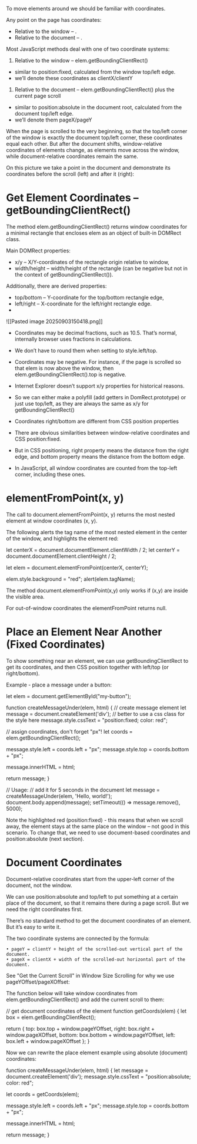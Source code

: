 To move elements around we should be familiar with coordinates.

Any point on the page has coordinates:

- Relative to the window – .
- Relative to the document – .

Most JavaScript methods deal with one of two coordinate systems:

1. Relative to the window – elem.getBoundingClientRect()

- similar to position:fixed, calculated from the window top/left edge.
- we’ll denote these coordinates as clientX/clientY

1. Relative to the document – elem.getBoundingClientRect() plus the current page scroll

- similar to position:absolute in the document root, calculated from the document top/left edge.
- we’ll denote them pageX/pageY

When the page is scrolled to the very beginning, so that the top/left corner of the window is exactly the document top/left corner, these coordinates equal each other. But after the document shifts, window-relative coordinates of elements change, as elements move across the window, while document-relative coordinates remain the same.

On this picture we take a point in the document and demonstrate its coordinates before the scroll (left) and after it (right):

# Get Element Coordinates – getBoundingClientRect()

The method elem.getBoundingClientRect() returns window coordinates for a minimal rectangle that encloses elem as an object of built-in DOMRect class.

Main DOMRect properties:

- x/y – X/Y-coordinates of the rectangle origin relative to window,
- width/height – width/height of the rectangle (can be negative but not in the context of getBoundingClientRect()).

Additionally, there are derived properties:

- top/bottom – Y-coordinate for the top/bottom rectangle edge,
- left/right – X-coordinate for the left/right rectangle edge.
- 
![[Pasted image 20250903150418.png]]


- Coordinates may be decimal fractions, such as 10.5. That’s normal, internally browser uses fractions in calculations.

- We don’t have to round them when setting to style.left/top.

- Coordinates may be negative. For instance, if the page is scrolled so that elem is now above the window, then elem.getBoundingClientRect().top is negative.

- Internet Explorer doesn’t support x/y properties for historical reasons.

- So we can either make a polyfill (add getters in DomRect.prototype) or just use top/left, as they are always the same as x/y for getBoundingClientRect()

- Coordinates right/bottom are different from CSS position properties

- There are obvious similarities between window-relative coordinates and CSS position:fixed.
- But in CSS positioning, right property means the distance from the right edge, and bottom property means the distance from the bottom edge.
- In JavaScript, all window coordinates are counted from the top-left corner, including these ones.

# elementFromPoint(x, y)
 
The call to document.elementFromPoint(x, y) returns the most nested element at window coordinates (x, y).

The following alerts the tag name of the most nested element in the center of the window, and highlights the element red:

let centerX = document.documentElement.clientWidth / 2;
let centerY = document.documentElement.clientHeight / 2;
 
let elem = document.elementFromPoint(centerX, centerY);
 
elem.style.background = "red";
alert(elem.tagName);

The method document.elementFromPoint(x,y) only works if (x,y) are inside the visible area.

For out-of-window coordinates the elementFromPoint returns null.


# Place an Element Near Another (Fixed Coordinates)

To show something near an element, we can use getBoundingClientRect to get its coordinates, and then CSS position together with left/top (or right/bottom).

Example - place a message under a button:

let elem = document.getElementById("my-button");
 
function createMessageUnder(elem, html) {
  // create message element
  let message = document.createElement('div');
  // better to use a css class for the style here
  message.style.cssText = "position:fixed; color: red";
 
  // assign coordinates, don't forget "px"!
  let coords = elem.getBoundingClientRect();
 
  message.style.left = coords.left + "px";
  message.style.top = coords.bottom + "px";
 
  message.innerHTML = html;
 
  return message;
}
 
// Usage:
// add it for 5 seconds in the document
let message = createMessageUnder(elem, 'Hello, world!');
document.body.append(message);
setTimeout(() => message.remove(), 5000);


Note the highlighted red (position:fixed) - this means that when we scroll away, the element stays at the same place on the window – not good in this scenario. To change that, we need to use document-based coordinates and position:absolute (next section).


# Document Coordinates

Document-relative coordinates start from the upper-left corner of the document, not the window.

We can use position:absolute and top/left to put something at a certain place of the document, so that it remains there during a page scroll. But we need the right coordinates first.
 
There’s no standard method to get the document coordinates of an element. But it’s easy to write it.
 
The two coordinate systems are connected by the formula:
 
	• pageY = clientY + height of the scrolled-out vertical part of the document.
	• pageX = clientX + width of the scrolled-out horizontal part of the document.

See "Get the Current Scroll" in Window Size  Scrolling for why we use pageYOffset/pageXOffset:

The function below will take window coordinates from elem.getBoundingClientRect() and add the current scroll to them:

// get document coordinates of the element
function getCoords(elem) {
  let box = elem.getBoundingClientRect();
 
  return {
    top: box.top + window.pageYOffset,
    right: box.right + window.pageXOffset,
    bottom: box.bottom + window.pageYOffset,
    left: box.left + window.pageXOffset
  };
}

Now we can rewrite the place element example using absolute (document) coordinates:

function createMessageUnder(elem, html) {
  let message = document.createElement('div');
  message.style.cssText = "position:absolute; color: red";
 
  let coords = getCoords(elem);
 
  message.style.left = coords.left + "px";
  message.style.top = coords.bottom + "px";
 
  message.innerHTML = html;
 
  return message;
}


